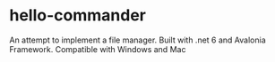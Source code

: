 # hello-commander
An attempt to implement a file manager. Built with .net 6 and Avalonia Framework. Compatible with Windows and Mac 
